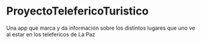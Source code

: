 # ProyectoTelefericoTuristico
Una app que marca y da información sobre los distintos lugares que uno ve al estar en los telefericos de La Paz
